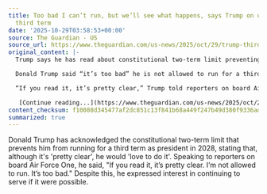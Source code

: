 ```yaml
---
title: Too bad I can’t run, but we’ll see what happens, says Trump on unconstitutional
  third term
date: '2025-10-29T03:58:53+00:00'
source: The Guardian - US
source_url: https://www.theguardian.com/us-news/2025/oct/29/trump-third-term-president-2028
original_content: |-
  Trump says he has read about constitutional two-term limit preventing him from running for president in 2028 and it was ‘pretty clear’, but that he ‘would love to do it’

  Donald Trump said “it’s too bad” he is not allowed to run for a third term, conceding the constitutional reality even as he expressed interest in continuing to serve.

  “If you read it, it’s pretty clear,” Trump told reporters on board Air Force One from Japan to South Korea on Wednesday. “I’m not allowed to run. It’s too bad.”

   [Continue reading...](https://www.theguardian.com/us-news/2025/oct/29/trump-third-term-president-2028)
content_checksum: f10088d345477af2dc851c13f841b68a449f247b49d380f9336ada7232c275a9
summarized: true
---
```


Donald Trump has acknowledged the constitutional two-term limit that prevents him from running for a third term as president in 2028, stating that, although it's 'pretty clear', he would 'love to do it'. Speaking to reporters on board Air Force One, he said, "If you read it, it’s pretty clear. I’m not allowed to run. It’s too bad." Despite this, he expressed interest in continuing to serve if it were possible.